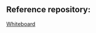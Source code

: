## Reference repository:


[Whiteboard](https://docs.google.com/presentation/d/1E8Tdim6daTq1bOuAAS33uxB4MG3i2JyviuRbFDtbQsA/edit#slide=id.p)
